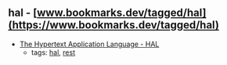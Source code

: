 hal - [www.bookmarks.dev/tagged/hal](https://www.bookmarks.dev/tagged/hal)
---
* [  The Hypertext Application Language - HAL](http://stateless.co/hal_specification.html)
    * tags: [hal](../tagged/hal.md), [rest](../tagged/rest.md)
